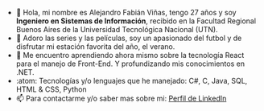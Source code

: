 - 👋 Hola, mi nombre es Alejandro Fabián Viñas, tengo 27 años y soy **Ingeniero en Sistemas de Información**, recibido en la Facultad Regional Buenos Aires de la Universidad Tecnológica Nacional (UTN).
- 👀 Adoro las series y las películas, soy un apasionado del futbol y de disfrutar mi estación favorita del año, el verano.
- 🌱 Me encuentro aprendiendo ahora mismo sobre la tecnología React para el manejo de Front-End. Y profundizando mis conocimientos en .NET.
- :atom: Tecnologías y/o lenguajes que he manejado: C#, C, Java, SQL, HTML & CSS, Python 
- 📫 Para contactarme y/o saber mas sobre mi: [Perfil de LinkedIn](https://www.linkedin.com/in/alejandro-fabián-viñas/)

<!---
alevinas/alevinas is a ✨ special ✨ repository because its `README.md` (this file) appears on your GitHub profile.
You can click the Preview link to take a look at your changes.
--->
